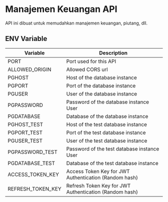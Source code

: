 # Manajemen Keuangan API

API ini dibuat untuk memudahkan manajemen keuangan, piutang, dll.

## ENV Variable

| Variable | Description |
|----------|-------------|
|PORT|Port used for this API|
|ALLOWED_ORIGIN|Allowed CORS url|
|PGHOST|Host of the database instance|
|PGPORT|Port of the database instance|
|PGUSER|User of the database instance|
|PGPASSWORD|Password of the database instance User|
|PGDATABASE|Database of the database instance|
|PGHOST_TEST|Host of the test database instance|
|PGPORT_TEST|Port of the test database instance|
|PGUSER_TEST|User of the test database instance|
|PGPASSWORD_TEST|Password of the test database instance User|
|PGDATABASE_TEST|Database of the test database instance|
|ACCESS_TOKEN_KEY|Access Token Key for JWT Authentication (Random hash)|
|REFRESH_TOKEN_KEY|Refresh Token Key for JWT Authentication (Random hash)|